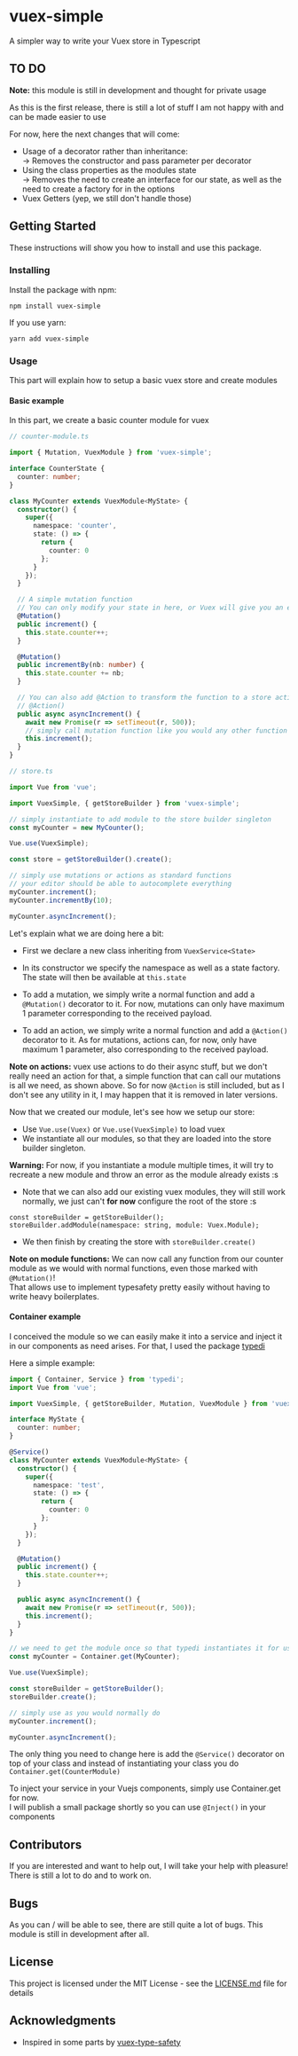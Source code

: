 # vuex-simple

A simpler way to write your Vuex store in Typescript

## TO DO

**Note:** this module is still in development and thought for private usage</br>

As this is the first release, there is still a lot of stuff I am not happy with and can be made easier to use

For now, here the next changes that will come:

- Usage of a decorator rather than inheritance:</br>
  &rarr; Removes the constructor and pass parameter per decorator
- Using the class properties as the modules state</br>
  &rarr; Removes the need to create an interface for our state, as well as the need to create a factory for in the options
- Vuex Getters (yep, we still don't handle those)

## Getting Started

These instructions will show you how to install and use this package.

### Installing

Install the package with npm:

```
npm install vuex-simple
```

If you use yarn:

```
yarn add vuex-simple
```

### Usage

This part will explain how to setup a basic vuex store and create modules

#### Basic example

In this part, we create a basic counter module for vuex

```ts
// counter-module.ts

import { Mutation, VuexModule } from 'vuex-simple';

interface CounterState {
  counter: number;
}

class MyCounter extends VuexModule<MyState> {
  constructor() {
    super({
      namespace: 'counter',
      state: () => {
        return {
          counter: 0
        };
      }
    });
  }

  // A simple mutation function
  // You can only modify your state in here, or Vuex will give you an error
  @Mutation()
  public increment() {
    this.state.counter++;
  }

  @Mutation()
  public incrementBy(nb: number) {
    this.state.counter += nb;
  }

  // You can also add @Action to transform the function to a store action that will be dispatched on call
  // @Action()
  public async asyncIncrement() {
    await new Promise(r => setTimeout(r, 500));
    // simply call mutation function like you would any other function
    this.increment();
  }
}

// store.ts

import Vue from 'vue';

import VuexSimple, { getStoreBuilder } from 'vuex-simple';

// simply instantiate to add module to the store builder singleton
const myCounter = new MyCounter();

Vue.use(VuexSimple);

const store = getStoreBuilder().create();

// simply use mutations or actions as standard functions
// your editor should be able to autocomplete everything
myCounter.increment();
myCounter.incrementBy(10);

myCounter.asyncIncrement();
```

Let's explain what we are doing here a bit:

- First we declare a new class inheriting from `VuexService<State>`
- In its constructor we specify the namespace as well as a state factory. The state will then be available at `this.state`

- To add a mutation, we simply write a normal function and add a `@Mutation()` decorator to it. For now, mutations can only have maximum 1 parameter corresponding to the received payload.

- To add an action, we simply write a normal function and add a `@Action()` decorator to it. As for mutations, actions can, for now, only have maximum 1 parameter, also corresponding to the received payload.

**Note on actions:** vuex use actions to do their async stuff, but we don't really need an action for that, a simple function that can call our mutations is all we need, as shown above.
So for now `@Action` is still included, but as I don't see any utility in it, I may happen that it is removed in later versions.

Now that we created our module, let's see how we setup our store:

- Use `Vue.use(Vuex)` or `Vue.use(VuexSimple)` to load vuex
- We instantiate all our modules, so that they are loaded into the store builder singleton.

**Warning:** For now, if you instantiate a module multiple times, it will try to recreate a new module and throw an error as the module already exists :s

- Note that we can also add our existing vuex modules, they will still work normally, we just can't **for now** configure the root of the store :s

```
const storeBuilder = getStoreBuilder();
storeBuilder.addModule(namespace: string, module: Vuex.Module);
```

- We then finish by creating the store with `storeBuilder.create()`

**Note on module functions:** We can now call any function from our counter module as we would with normal functions, even those marked with `@Mutation()`!</br>
That allows use to implement typesafety pretty easily without having to write heavy boilerplates.

#### Container example

I conceived the module so we can easily make it into a service and inject it in our components as need arises. For that, I used the package [typedi](http://github.com/pleerock/typedi)

Here a simple example:

```ts
import { Container, Service } from 'typedi';
import Vue from 'vue';

import VuexSimple, { getStoreBuilder, Mutation, VuexModule } from 'vuex-simple';

interface MyState {
  counter: number;
}

@Service()
class MyCounter extends VuexModule<MyState> {
  constructor() {
    super({
      namespace: 'test',
      state: () => {
        return {
          counter: 0
        };
      }
    });
  }

  @Mutation()
  public increment() {
    this.state.counter++;
  }

  public async asyncIncrement() {
    await new Promise(r => setTimeout(r, 500));
    this.increment();
  }
}

// we need to get the module once so that typedi instantiates it for us
const myCounter = Container.get(MyCounter);

Vue.use(VuexSimple);

const storeBuilder = getStoreBuilder();
storeBuilder.create();

// simply use as you would normally do
myCounter.increment();

myCounter.asyncIncrement();
```

The only thing you need to change here is add the `@Service()` decorator on top of your class and instead of instantiating your class you do `Container.get(CounterModule)`

To inject your service in your Vuejs components, simply use Container.get for now.</br>
I will publish a small package shortly so you can use `@Inject()` in your components

## Contributors

If you are interested and want to help out, I will take your help with pleasure! There is still a lot to do and to work on.

## Bugs

As you can / will be able to see, there are still quite a lot of bugs. This module is still in development after all.

## License

This project is licensed under the MIT License - see the [LICENSE.md](LICENSE.md) file for details

## Acknowledgments

- Inspired in some parts by [vuex-type-safety](https://github.com/christopherkiss/vuex-type-safety)
